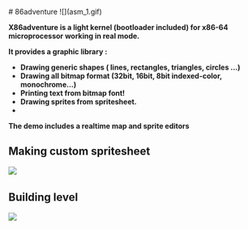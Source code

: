 <p align="center">
  
 </p>
# 86adventure
![](asm_1.gif)

**X86adventure is a light kernel (bootloader included) for x86-64 microprocessor working in real mode.**

**It provides a graphic library :**
- **Drawing generic shapes ( lines, rectangles, triangles, circles ...)**
- **Drawing all bitmap format (32bit, 16bit, 8bit indexed-color, monochrome...)**
- **Printing text from bitmap font!**
- **Drawing sprites from spritesheet.** 
- 
**The demo includes a realtime map and sprite editors**  
## Making custom spritesheet
![](asm_8.gif)

## Building level
![](asm_4.gif)

